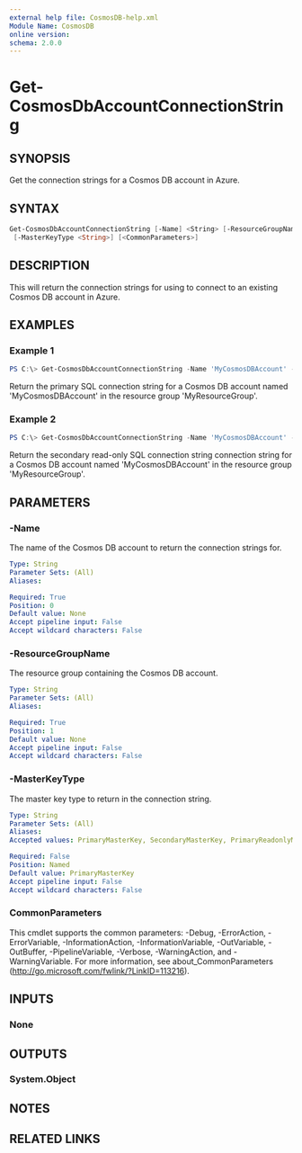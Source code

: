 ```yaml
---
external help file: CosmosDB-help.xml
Module Name: CosmosDB
online version:
schema: 2.0.0
---
```


# Get-CosmosDbAccountConnectionString

## SYNOPSIS

Get the connection strings for a Cosmos DB account in Azure.

## SYNTAX

```powershell
Get-CosmosDbAccountConnectionString [-Name] <String> [-ResourceGroupName] <String>
 [-MasterKeyType <String>] [<CommonParameters>]
```

## DESCRIPTION

This will return the connection strings for using to connect to an existing
Cosmos DB account in Azure.

## EXAMPLES

### Example 1

```powershell
PS C:\> Get-CosmosDbAccountConnectionString -Name 'MyCosmosDBAccount' -ResourceGroupName 'MyResourceGroup'
```

Return the primary SQL connection string for a Cosmos DB account named 'MyCosmosDBAccount' in
the resource group 'MyResourceGroup'.

### Example 2

```powershell
PS C:\> Get-CosmosDbAccountConnectionString -Name 'MyCosmosDBAccount' -ResourceGroupName 'MyResourceGroup' -MasterKeyType 'SecondaryReadonlyMasterKey'
```

Return the secondary read-only SQL connection string connection string for a Cosmos DB account
named 'MyCosmosDBAccount' in the resource group 'MyResourceGroup'.

## PARAMETERS

### -Name

The name of the Cosmos DB account to return the connection strings for.

```yaml
Type: String
Parameter Sets: (All)
Aliases:

Required: True
Position: 0
Default value: None
Accept pipeline input: False
Accept wildcard characters: False
```

### -ResourceGroupName

The resource group containing the Cosmos DB account.

```yaml
Type: String
Parameter Sets: (All)
Aliases:

Required: True
Position: 1
Default value: None
Accept pipeline input: False
Accept wildcard characters: False
```

### -MasterKeyType

The master key type to return in the connection string.

```yaml
Type: String
Parameter Sets: (All)
Aliases:
Accepted values: PrimaryMasterKey, SecondaryMasterKey, PrimaryReadonlyMasterKey, SecondaryReadonlyMasterKey

Required: False
Position: Named
Default value: PrimaryMasterKey
Accept pipeline input: False
Accept wildcard characters: False
```

### CommonParameters

This cmdlet supports the common parameters: -Debug, -ErrorAction, -ErrorVariable, -InformationAction, -InformationVariable, -OutVariable, -OutBuffer, -PipelineVariable, -Verbose, -WarningAction, and -WarningVariable. For more information, see about_CommonParameters (http://go.microsoft.com/fwlink/?LinkID=113216).

## INPUTS

### None

## OUTPUTS

### System.Object

## NOTES

## RELATED LINKS
